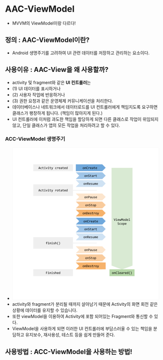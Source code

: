 # AAC-ViewModel
- MVVM의 ViewModel이랑 다르다!

## 정의 : AAC-ViewModel이란?
- Android 생명주기를 고려하여 UI 관련 데이터를 저장하고 관리하는 요소이다.

## 사용이유 : AAC-View을 왜 사용할까?
- activity 및 fragment와 같은 **UI 컨트롤러**는 
- (1) UI 데이터를 표시하거나
- (2) 사용자 작업에 반응하거나
- (3) 권한 요청과 같은 운영체제 커뮤니케이션을 처리한다.
- 데이터베이스나 네트워크에서 데이터로드를 UI 컨트롤러에게 책임지도록 요구하면 클래스가 팽창하게 됩니다. (책임이 많아지게 된다.)
- UI 컨트롤러에 이처럼 과도한 책임을 할당하게 되면 다른 클래스로 작업이 위임되지 않고, 단일 클래스가 앱의 모든 작업을 처리하려고 할 수 있다.

### ACC-ViewModel 생명주기
- ![acc-viewModel](./%EC%95%88%EB%93%9C%EB%A1%9C%EC%9D%B4%EB%93%9C/%EC%9D%B4%EB%AF%B8%EC%A7%80/ACC-ViewModel.png)
- activity와 fragment가 분리될 때까지 살아남기 때문에 Activity의 화면 회전 같은 상황에 데이터를 유지할 수 있습니다.
- 또한 viewModel을 이용하여 Activity에 포함 되어있는 Fragment와 통신할 수 있다.
- ViewModel을 사용하게 되면 이러한 UI 컨트롤러에 부담스러울 수 있는 책임을 분담하고 유지보수, 재사용성, 테스트 등을 쉽게 만들어 준다.

## 사용방법 : ACC-ViewModel을 사용하는 방법!